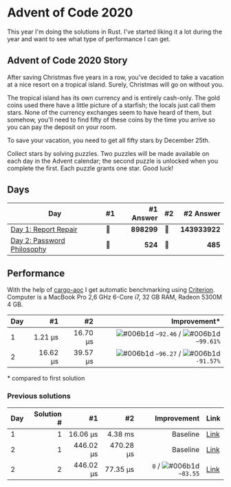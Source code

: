 # Advent of Code 2020

This year I'm doing the solutions in Rust. I've started liking it a lot during the year and want to see what type of performance I can get.

## Advent of Code 2020 Story

After saving Christmas five years in a row, you've decided to take a vacation at a nice resort on a tropical island. Surely, Christmas will go on without you.

The tropical island has its own currency and is entirely cash-only. The gold coins used there have a little picture of a starfish; the locals just call them stars. None of the currency exchanges seem to have heard of them, but somehow, you'll need to find fifty of these coins by the time you arrive so you can pay the deposit on your room.

To save your vacation, you need to get all fifty stars by December 25th.

Collect stars by solving puzzles. Two puzzles will be made available on each day in the Advent calendar; the second puzzle is unlocked when you complete the first. Each puzzle grants one star. Good luck!

## Days

| Day                                                                                                          | #1  |  #1 Answer | #2  |     #2 Answer |
| ------------------------------------------------------------------------------------------------------------ | --- | ---------: | --- | ------------: |
| [Day 1: Report Repair](https://github.com/believer/advent-of-code/blob/master/rust/2020/src/day_01.rs)       | 🌟  | **898299** | 🌟  | **143933922** |
| [Day 2: Password Philosophy](https://github.com/believer/advent-of-code/blob/master/rust/2020/src/day_02.rs) | 🌟  |    **524** | 🌟  |       **485** |

## Performance

With the help of [cargo-aoc](https://github.com/gobanos/cargo-aoc) I get automatic benchmarking using [Criterion](https://github.com/bheisler/criterion.rs). Computer is a MacBook Pro 2,6 GHz 6-Core i7, 32 GB RAM, Radeon 5300M 4 GB.

| Day |       #1 |       #2 |                                                                                                                                        Improvement\* |
| --- | -------: | -------: | ---------------------------------------------------------------------------------------------------------------------------------------------------: |
| 1   |  1.21 µs | 16.70 µs | ![#006b1d](https://via.placeholder.com/15/006b1d/000000?text=+) `−92.46` / ![#006b1d](https://via.placeholder.com/15/006b1d/000000?text=+) `−99.61%` |
| 2   | 16.62 µs | 39.57 µs | ![#006b1d](https://via.placeholder.com/15/006b1d/000000?text=+) `−96.27` / ![#006b1d](https://via.placeholder.com/15/006b1d/000000?text=+) `-91.57%` |

\* compared to first solution

### Previous solutions

| Day | Solution # |        #1 |        #2 |                                                                    Improvement | Link                                                                                                                         |
| --- | ---------: | --------: | --------: | -----------------------------------------------------------------------------: | ---------------------------------------------------------------------------------------------------------------------------- |
| 1   |          1 |  16.06 µs |   4.38 ms |                                                                       Baseline | [Link](https://github.com/believer/advent-of-code/blob/7e0bc4927db3a9d4f8fd0fd1a0f34feba4f6f3dc/rust-2020/day_01/src/lib.rs) |
| 2   |          1 | 446.02 µs | 470.28 µs |                                                                       Baseline | [Link](https://github.com/believer/advent-of-code/blob/aee8289c2ffd0c20968c43e573fc5828d88a82a6/rust/2020/src/day_02.rs)     |
| 2   |          2 | 446.02 µs |  77.35 µs | `0` / ![#006b1d](https://via.placeholder.com/15/006b1d/000000?text=+) `−83.55` | [Link](https://github.com/believer/advent-of-code/blob/0cce6ca175c8d89e43772bc386f152bc6167edbd/rust/2020/src/day_02.rs)     |
